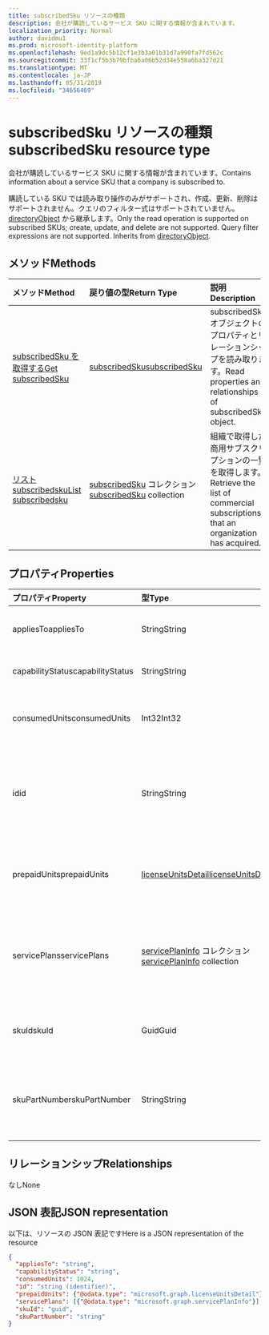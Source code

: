 ```yaml
---
title: subscribedSku リソースの種類
description: 会社が購読しているサービス SKU に関する情報が含まれています。
localization_priority: Normal
author: davidmu1
ms.prod: microsoft-identity-platform
ms.openlocfilehash: 9ed1a9dc5b12cf1e3b3a01b31d7a990fa7fd562c
ms.sourcegitcommit: 33f1cf5b3b79bfba6a06b52d34e558a6ba327d21
ms.translationtype: MT
ms.contentlocale: ja-JP
ms.lasthandoff: 05/31/2019
ms.locfileid: "34656469"
---
```

# <a name="subscribedsku-resource-type"></a><span data-ttu-id="5b3f7-103">subscribedSku リソースの種類</span><span class="sxs-lookup"><span data-stu-id="5b3f7-103">subscribedSku resource type</span></span>

<span data-ttu-id="5b3f7-104">会社が購読しているサービス SKU に関する情報が含まれています。</span><span class="sxs-lookup"><span data-stu-id="5b3f7-104">Contains information about a service SKU that a company is subscribed to.</span></span>

<span data-ttu-id="5b3f7-p101">購読している SKU では読み取り操作のみがサポートされ、作成、更新、削除はサポートされません。クエリのフィルター式はサポートされていません。[directoryObject](directoryobject.md) から継承します。</span><span class="sxs-lookup"><span data-stu-id="5b3f7-p101">Only the read operation is supported on subscribed SKUs; create, update, and delete are not supported. Query filter expressions are not supported. Inherits from [directoryObject](directoryobject.md).</span></span>

## <a name="methods"></a><span data-ttu-id="5b3f7-108">メソッド</span><span class="sxs-lookup"><span data-stu-id="5b3f7-108">Methods</span></span>
| <span data-ttu-id="5b3f7-109">メソッド</span><span class="sxs-lookup"><span data-stu-id="5b3f7-109">Method</span></span>           | <span data-ttu-id="5b3f7-110">戻り値の型</span><span class="sxs-lookup"><span data-stu-id="5b3f7-110">Return Type</span></span>    |<span data-ttu-id="5b3f7-111">説明</span><span class="sxs-lookup"><span data-stu-id="5b3f7-111">Description</span></span>|
|:---------------|:--------|:----------|
|[<span data-ttu-id="5b3f7-112">subscribedSku を取得する</span><span class="sxs-lookup"><span data-stu-id="5b3f7-112">Get subscribedSku</span></span>](../api/subscribedsku-get.md) | [<span data-ttu-id="5b3f7-113">subscribedSku</span><span class="sxs-lookup"><span data-stu-id="5b3f7-113">subscribedSku</span></span>](subscribedsku.md) |<span data-ttu-id="5b3f7-114">subscribedSku オブジェクトのプロパティとリレーションシップを読み取ります。</span><span class="sxs-lookup"><span data-stu-id="5b3f7-114">Read properties and relationships of subscribedSku object.</span></span>|
|[<span data-ttu-id="5b3f7-115">リスト subscribedsku</span><span class="sxs-lookup"><span data-stu-id="5b3f7-115">List subscribedsku</span></span>](../api/subscribedsku-list.md) | <span data-ttu-id="5b3f7-116">[subscribedSku](subscribedsku.md) コレクション</span><span class="sxs-lookup"><span data-stu-id="5b3f7-116">[subscribedSku](subscribedsku.md) collection</span></span> |<span data-ttu-id="5b3f7-117">組織で取得した商用サブスクリプションの一覧を取得します。</span><span class="sxs-lookup"><span data-stu-id="5b3f7-117">Retrieve the list of commercial subscriptions that an organization has acquired.</span></span>|

## <a name="properties"></a><span data-ttu-id="5b3f7-118">プロパティ</span><span class="sxs-lookup"><span data-stu-id="5b3f7-118">Properties</span></span>
| <span data-ttu-id="5b3f7-119">プロパティ</span><span class="sxs-lookup"><span data-stu-id="5b3f7-119">Property</span></span>     | <span data-ttu-id="5b3f7-120">型</span><span class="sxs-lookup"><span data-stu-id="5b3f7-120">Type</span></span>   |<span data-ttu-id="5b3f7-121">説明</span><span class="sxs-lookup"><span data-stu-id="5b3f7-121">Description</span></span>|
|:---------------|:--------|:----------|
|<span data-ttu-id="5b3f7-122">appliesTo</span><span class="sxs-lookup"><span data-stu-id="5b3f7-122">appliesTo</span></span>|<span data-ttu-id="5b3f7-123">String</span><span class="sxs-lookup"><span data-stu-id="5b3f7-123">String</span></span>| <span data-ttu-id="5b3f7-124">"User" や "Company" など。</span><span class="sxs-lookup"><span data-stu-id="5b3f7-124">For example, "User" or "Company".</span></span> |
|<span data-ttu-id="5b3f7-125">capabilityStatus</span><span class="sxs-lookup"><span data-stu-id="5b3f7-125">capabilityStatus</span></span>|<span data-ttu-id="5b3f7-126">String</span><span class="sxs-lookup"><span data-stu-id="5b3f7-126">String</span></span>| <span data-ttu-id="5b3f7-127">たとえば、"有効" です。</span><span class="sxs-lookup"><span data-stu-id="5b3f7-127">For example, "Enabled".</span></span> |
|<span data-ttu-id="5b3f7-128">consumedUnits</span><span class="sxs-lookup"><span data-stu-id="5b3f7-128">consumedUnits</span></span>|<span data-ttu-id="5b3f7-129">Int32</span><span class="sxs-lookup"><span data-stu-id="5b3f7-129">Int32</span></span>| <span data-ttu-id="5b3f7-130">割り当てられたライセンスの数。</span><span class="sxs-lookup"><span data-stu-id="5b3f7-130">The number of licenses that have been assigned.</span></span> |
|<span data-ttu-id="5b3f7-131">id</span><span class="sxs-lookup"><span data-stu-id="5b3f7-131">id</span></span>|<span data-ttu-id="5b3f7-132">String</span><span class="sxs-lookup"><span data-stu-id="5b3f7-132">String</span></span>| <span data-ttu-id="5b3f7-133">購読している SKU オブジェクトの一意識別子。</span><span class="sxs-lookup"><span data-stu-id="5b3f7-133">The unique identifier for the subscribed sku object.</span></span> <span data-ttu-id="5b3f7-134">キー。 null 許容ではありません。</span><span class="sxs-lookup"><span data-stu-id="5b3f7-134">Key, not nullable.</span></span> |
|<span data-ttu-id="5b3f7-135">prepaidUnits</span><span class="sxs-lookup"><span data-stu-id="5b3f7-135">prepaidUnits</span></span>|[<span data-ttu-id="5b3f7-136">licenseUnitsDetail</span><span class="sxs-lookup"><span data-stu-id="5b3f7-136">licenseUnitsDetail</span></span>](licenseunitsdetail.md)| <span data-ttu-id="5b3f7-137">プリペイド ライセンスの数と状態に関する情報。</span><span class="sxs-lookup"><span data-stu-id="5b3f7-137">Information about the number and status of prepaid licenses.</span></span> |
|<span data-ttu-id="5b3f7-138">servicePlans</span><span class="sxs-lookup"><span data-stu-id="5b3f7-138">servicePlans</span></span>|<span data-ttu-id="5b3f7-139">[servicePlanInfo](serviceplaninfo.md) コレクション</span><span class="sxs-lookup"><span data-stu-id="5b3f7-139">[servicePlanInfo](serviceplaninfo.md) collection</span></span>| <span data-ttu-id="5b3f7-140">SKU と併用できるサービス プランに関する情報。</span><span class="sxs-lookup"><span data-stu-id="5b3f7-140">Information about the service plans that are available with the SKU.</span></span> <span data-ttu-id="5b3f7-141">Null 許容ではない</span><span class="sxs-lookup"><span data-stu-id="5b3f7-141">Not nullable</span></span> |
|<span data-ttu-id="5b3f7-142">skuId</span><span class="sxs-lookup"><span data-stu-id="5b3f7-142">skuId</span></span>|<span data-ttu-id="5b3f7-143">Guid</span><span class="sxs-lookup"><span data-stu-id="5b3f7-143">Guid</span></span>| <span data-ttu-id="5b3f7-144">サービス SKU の一意識別子 (GUID)。</span><span class="sxs-lookup"><span data-stu-id="5b3f7-144">The unique identifier (GUID) for the service SKU.</span></span> |
|<span data-ttu-id="5b3f7-145">skuPartNumber</span><span class="sxs-lookup"><span data-stu-id="5b3f7-145">skuPartNumber</span></span>|<span data-ttu-id="5b3f7-146">String</span><span class="sxs-lookup"><span data-stu-id="5b3f7-146">String</span></span>| <span data-ttu-id="5b3f7-147">SKU 部品番号。"AAD_PREMIUM" や "RMSBASIC" など。</span><span class="sxs-lookup"><span data-stu-id="5b3f7-147">The SKU part number; for example: "AAD_PREMIUM" or "RMSBASIC".</span></span> |

## <a name="relationships"></a><span data-ttu-id="5b3f7-148">リレーションシップ</span><span class="sxs-lookup"><span data-stu-id="5b3f7-148">Relationships</span></span>
<span data-ttu-id="5b3f7-149">なし</span><span class="sxs-lookup"><span data-stu-id="5b3f7-149">None</span></span>

## <a name="json-representation"></a><span data-ttu-id="5b3f7-150">JSON 表記</span><span class="sxs-lookup"><span data-stu-id="5b3f7-150">JSON representation</span></span>

<span data-ttu-id="5b3f7-151">以下は、リソースの JSON 表記です</span><span class="sxs-lookup"><span data-stu-id="5b3f7-151">Here is a JSON representation of the resource</span></span>

<!--{
  "blockType": "resource",
  "optionalProperties": [],
  "keyProperty": "id",
  "baseType": "microsoft.graph.entity",
  "@odata.type": "microsoft.graph.subscribedSku",
  "@odata.annotations": [
    {
      "capabilities": {
        "skippable": false,
        "toppable": false,
        "countable": false,
        "expandable": false,
        "filterable": false,
        "referenceable": false,
        "selectable": false
      }
    }
  ]
}-->

```json
{
  "appliesTo": "string",
  "capabilityStatus": "string",
  "consumedUnits": 1024,
  "id": "string (identifier)",
  "prepaidUnits": {"@odata.type": "microsoft.graph.licenseUnitsDetail"},
  "servicePlans": [{"@odata.type": "microsoft.graph.servicePlanInfo"}],
  "skuId": "guid",
  "skuPartNumber": "string"
}

```
<!-- uuid: 8fcb5dbc-d5aa-4681-8e31-b001d5168d79
2015-10-25 14:57:30 UTC -->
<!-- {
  "type": "#page.annotation",
  "description": "subscribedSku resource",
  "keywords": "",
  "section": "documentation",
  "tocPath": ""
}-->
